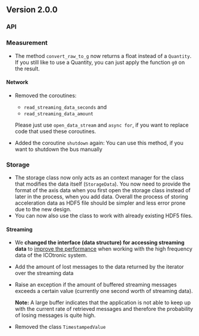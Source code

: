 ## Version 2.0.0

### API

### Measurement

- The method `convert_raw_to_g` now returns a float instead of a `Quantity`. If you still like to use a Quantity, you can just apply the function `g0` on the result.

#### Network

- Removed the coroutines:

  - `read_streaming_data_seconds` and
  - `read_streaming_data_amount`

  Please just use `open_data_stream` and `async for`, if you want to replace code that used these coroutines.

- Added the coroutine `shutdown` again: You can use this method, if you want to shutdown the bus manually

### Storage

- The storage class now only acts as an context manager for the class that modifies the data itself (`StorageData`). You now need to provide the format of the axis data when you first open the storage class instead of later in the process, when you add data. Overall the process of storing acceleration data as HDF5 file should be simpler and less error prone due to the new design.
- You can now also use the class to work with already existing HDF5 files.

#### Streaming

- We **changed the interface (data structure) for accessing streaming data** to [improve the performance](https://github.com/MyTooliT/ICOc/issues/40) when working with the high frequency data of the ICOtronic system.

- Add the amount of lost messages to the data returned by the iterator over the streaming data

- Raise an exception if the amount of buffered streaming messages exceeds a certain value (currently one second worth of streaming data).

  **Note:** A large buffer indicates that the application is not able to keep up
  with the current rate of retrieved messages and therefore the probability of
  losing messages is quite high.

- Removed the class `TimestampedValue`
